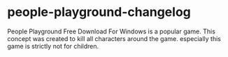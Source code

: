 # people-playground-changelog
People Playground Free Download For Windows is a popular game. This concept was created to kill all characters around the game. especially this game is strictly not for children.
